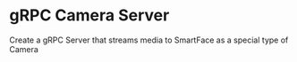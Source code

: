 # gRPC Camera Server
Create a gRPC Server that streams media to SmartFace as a special type of Camera

